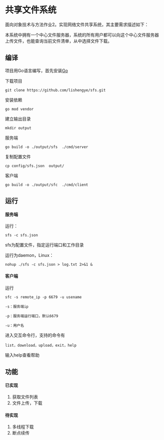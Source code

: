 # 共享文件系统

面向对象技术与方法作业2。实现网络文件共享系统，其主要需求描述如下：

本系统中拥有一个中心文件服务器，系统的所有用户都可以向这个中心文件服务器上传文件，也能查询当前文件清单，从中选择文件下载。

## 编译

项目用Go语言编写，首先安装[Go](https://golang.org/doc/install)

下载项目

```
git clone https://github.com/lishengye/sfs.git
```

安装依赖

```
go mod vendor
```

建立输出目录

```
mkdir output
```

服务端

```
go build -o ./output/sfs  ./cmd/server
```

复制配置文件

```
cp config/sfs.json  output/
```

客户端

```
go build -o ./output/sfc  ./cmd/client
```

## 运行

#### 服务端

运行：

```
sfs -c sfs.json
```

sfs为配置文件，指定运行端口和工作目录

运行为daemon，Linux：

```
nohup ./sfs -c sfs.json > log.txt 2>&1 &
```

#### 客户端

运行

```
sfc -s remote_ip -p 6679 -u usename

-s：服务端ip

-p：服务端运行端口，默认6679

-u：用户名
```

进入交互命令行，支持的命令有

```
list，download，upload，exit，help
```

输入help查看帮助

## 功能

#### 已实现

1. 获取文件列表
2. 文件上传，下载

#### 待实现

1. 多线程下载
2. 断点续传